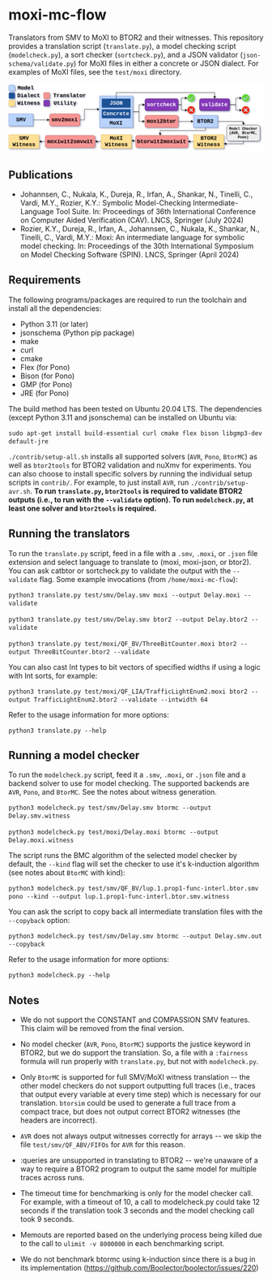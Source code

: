 # moxi-mc-flow

Translators from SMV to MoXI to BTOR2 and their witnesses. This repository provides a translation script
(`translate.py`), a model checking script (`modelcheck.py`), a sort checker (`sortcheck.py`), and a JSON validator
(`json-schema/validate.py`) for MoXI files in either a concrete or JSON dialect. For examples of MoXI files, see the
`test/moxi` directory.

![Toolchain](toolchain.png "Toolchain")

## Publications

- Johannsen, C., Nukala, K., Dureja, R., Irfan, A., Shankar, N., Tinelli, C., Vardi, M.Y., Rozier, K.Y.: Symbolic
Model-Checking Intermediate-Language Tool Suite. In: Proceedings of 36th International Conference on Computer Aided
Verification (CAV). LNCS, Springer (July 2024)
- Rozier, K.Y., Dureja, R., Irfan, A., Johannsen, C., Nukala, K., Shankar, N., Tinelli, C., Vardi, M.Y.: Moxi: An
intermediate language for symbolic model checking. In: Proceedings of the 30th International Symposium on Model Checking
Software (SPIN). LNCS, Springer (April 2024)

## Requirements

The following programs/packages are required to run the toolchain and install all the dependencies:

- Python 3.11 (or later)
- jsonschema (Python pip package)
- make
- curl
- cmake
- Flex (for Pono)
- Bison (for Pono)
- GMP (for Pono)
- JRE (for Pono)

The build method has been tested on Ubuntu 20.04 LTS. The dependencies (except Python 3.11 and jsonschema) can be
installed on Ubuntu via:

    sudo apt-get install build-essential curl cmake flex bison libgmp3-dev default-jre

`./contrib/setup-all.sh` installs all supported solvers (`AVR`, `Pono`, `BtorMC`) as well as `btor2tools` for BTOR2
validation and nuXmv for experiments. You can also choose to install specific solvers by running the individual setup
scripts in `contrib/`. For example, to just install `AVR`, run `./contrib/setup-avr.sh`. **To run `translate.py`,
`btor2tools` is required to validate BTOR2 outputs (i.e., to run with the `--validate` option). To run `modelcheck.py`,
at least one solver and `btor2tools` is required.**

## Running the translators

To run the `translate.py` script, feed in a file with a `.smv`, `.moxi`, or `.json` file extension and select language
to translate to (moxi, moxi-json, or btor2). You can ask catbtor or sortcheck.py to validate the output with the
`--validate` flag. Some example invocations (from `/home/moxi-mc-flow`):

    python3 translate.py test/smv/Delay.smv moxi --output Delay.moxi --validate

    python3 translate.py test/smv/Delay.smv btor2 --output Delay.btor2 --validate

    python3 translate.py test/moxi/QF_BV/ThreeBitCounter.moxi btor2 --output ThreeBitCounter.btor2 --validate

You can also cast Int types to bit vectors of specified widths if using a logic with Int sorts, for example:

    python3 translate.py test/moxi/QF_LIA/TrafficLightEnum2.moxi btor2 --output TrafficLightEnum2.btor2 --validate --intwidth 64 

Refer to the usage information for more options:

    python3 translate.py --help

## Running a model checker

To run the `modelcheck.py` script, feed it a `.smv`, `.moxi`, or `.json` file and a backend solver to use for model
checking. The supported backends are `AVR`, `Pono`, and `BtorMC`. See the notes about witness generation.

    python3 modelcheck.py test/smv/Delay.smv btormc --output Delay.smv.witness

    python3 modelcheck.py test/moxi/Delay.moxi btormc --output Delay.moxi.witness

The script runs the BMC algorithm of the selected model checker by default, the `--kind` flag will set the checker to
use it's k-induction algorithm (see notes about `BtorMC` with kind):

    python3 modelcheck.py test/smv/QF_BV/lup.1.prop1-func-interl.btor.smv pono --kind --output lup.1.prop1-func-interl.btor.smv.witness

You can ask the script to copy back all intermediate translation files with the `--copyback` option:

    python3 modelcheck.py test/smv/Delay.smv btormc --output Delay.smv.out --copyback

Refer to the usage information for more options:

    python3 modelcheck.py --help


## Notes

- We do not support the CONSTANT and COMPASSION SMV features. This claim will be removed from the final version.

- No model checker (`AVR`, `Pono`, `BtorMC`) supports the justice keyword in BTOR2, but we do support the translation.
So, a file with a `:fairness` formula will run properly with `translate.py`, but not with `modelcheck.py`.

- Only `BtorMC` is supported for full SMV/MoXI witness translation -- the other model checkers do not support outputting
full traces (i.e., traces that output every variable at every time step) which is necessary for our translation.
`btorsim` could be used to generate a full trace from a compact trace, but does not output correct BTOR2 witnesses (the
headers are incorrect).

- `AVR` does not always output witnesses correctly for arrays -- we skip the file `test/smv/QF_ABV/FIFOs` for `AVR` for
this reason.

- :queries are unsupported in translating to BTOR2 -- we're unaware of a way to require a BTOR2 program to output the
same model for multiple traces across runs.

- The timeout time for benchmarking is only for the model checker call. For example, with a timeout of 10, a call to
modelcheck.py could take 12 seconds if the translation took 3 seconds and the model checking call took 9 seconds.

- Memouts are reported based on the underlying process being killed due to the call to `ulimit -v 8000000` in each
benchmarking script.

- We do not benchmark btormc using k-induction since there is a bug in its implementation
(https://github.com/Boolector/boolector/issues/220)
